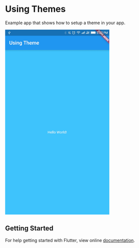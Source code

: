 # Using Themes

Example app that shows how to setup a theme in your app.

<img src="demo_img.jpg" height="600em" />


## Getting Started

For help getting started with Flutter, view online [documentation](http://flutter.io/).